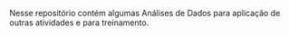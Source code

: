 
Nesse repositório contém algumas Análises de Dados para aplicação de outras atividades e para treinamento. 

